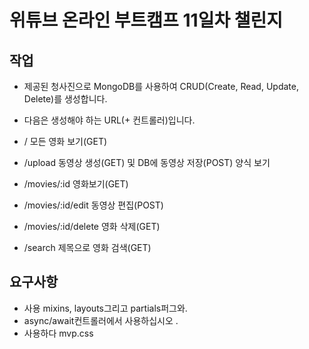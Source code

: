 # 위튜브 온라인 부트캠프 11일차 챌린지

## 작업

- 제공된 청사진으로 MongoDB를 사용하여 CRUD(Create, Read, Update, Delete)를 생성합니다.

- 다음은 생성해야 하는 URL(+ 컨트롤러)입니다.

- / 모든 영화 보기(GET)
- /upload 동영상 생성(GET) 및 DB에 동영상 저장(POST) 양식 보기
- /movies/:id 영화보기(GET)
- /movies/:id/edit 동영상 편집(POST)
- /movies/:id/delete 영화 삭제(GET)
- /search 제목으로 영화 검색(GET)

## 요구사항

- 사용 mixins, layouts그리고 partials퍼그와.
- async/await컨트롤러에서 사용하십시오 .
- 사용하다 mvp.css
